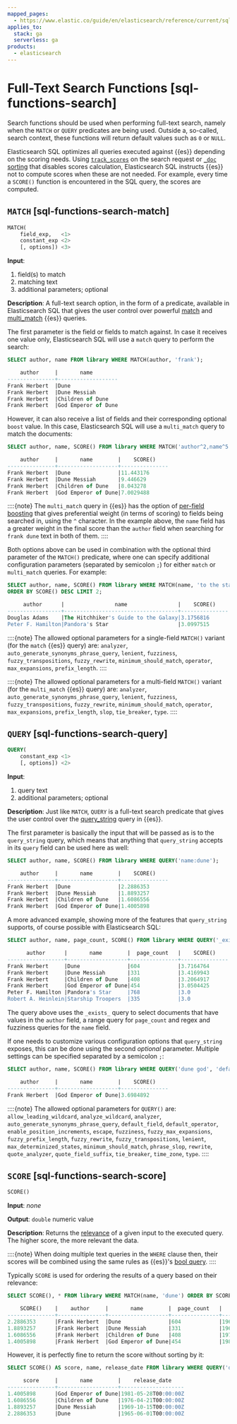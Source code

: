 ```yaml
---
mapped_pages:
  - https://www.elastic.co/guide/en/elasticsearch/reference/current/sql-functions-search.html
applies_to:
  stack: ga
  serverless: ga
products:
  - elasticsearch
---
```


# Full-Text Search Functions [sql-functions-search]

Search functions should be used when performing full-text search, namely when the `MATCH` or `QUERY` predicates are being used. Outside a, so-called, search context, these functions will return default values such as `0` or `NULL`.

Elasticsearch SQL optimizes all queries executed against {{es}} depending on the scoring needs. Using [`track_scores`](elasticsearch://reference/elasticsearch/rest-apis/sort-search-results.md#_track_scores) on the search request or [`_doc` sorting](elasticsearch://reference/elasticsearch/rest-apis/sort-search-results.md) that disables scores calculation, Elasticsearch SQL instructs {{es}} not to compute scores when these are not needed. For example, every time a `SCORE()` function is encountered in the SQL query, the scores are computed.

## `MATCH` [sql-functions-search-match]

```sql
MATCH(
    field_exp,   <1>
    constant_exp <2>
    [, options]) <3>
```

**Input**:

1. field(s) to match
2. matching text
3. additional parameters; optional


**Description**: A full-text search option, in the form of a predicate, available in Elasticsearch SQL that gives the user control over powerful [match](elasticsearch://reference/query-languages/query-dsl/query-dsl-match-query.md) and [multi_match](elasticsearch://reference/query-languages/query-dsl/query-dsl-multi-match-query.md) {{es}} queries.

The first parameter is the field or fields to match against. In case it receives one value only, Elasticsearch SQL will use a `match` query to perform the search:

```sql
SELECT author, name FROM library WHERE MATCH(author, 'frank');

    author     |       name
---------------+-------------------
Frank Herbert  |Dune
Frank Herbert  |Dune Messiah
Frank Herbert  |Children of Dune
Frank Herbert  |God Emperor of Dune
```

However, it can also receive a list of fields and their corresponding optional `boost` value. In this case, Elasticsearch SQL will use a `multi_match` query to match the documents:

```sql
SELECT author, name, SCORE() FROM library WHERE MATCH('author^2,name^5', 'frank dune');

    author     |       name        |    SCORE()
---------------+-------------------+---------------
Frank Herbert  |Dune               |11.443176
Frank Herbert  |Dune Messiah       |9.446629
Frank Herbert  |Children of Dune   |8.043278
Frank Herbert  |God Emperor of Dune|7.0029488
```

::::{note}
The `multi_match` query in {{es}} has the option of [per-field boosting](elasticsearch://reference/query-languages/query-dsl/query-dsl-multi-match-query.md) that gives preferential weight (in terms of scoring) to fields being searched in, using the `^` character. In the example above, the `name` field has a greater weight in the final score than the `author` field when searching for `frank dune` text in both of them.
::::


Both options above can be used in combination with the optional third parameter of the `MATCH()` predicate, where one can specify additional configuration parameters (separated by semicolon `;`) for either `match` or `multi_match` queries. For example:

```sql
SELECT author, name, SCORE() FROM library WHERE MATCH(name, 'to the star', 'operator=OR;fuzziness=AUTO:1,5;minimum_should_match=1')
ORDER BY SCORE() DESC LIMIT 2;

     author      |                name                |    SCORE()
-----------------+------------------------------------+---------------
Douglas Adams    |The Hitchhiker's Guide to the Galaxy|3.1756816
Peter F. Hamilton|Pandora's Star                      |3.0997515
```

::::{note}
The allowed optional parameters for a single-field `MATCH()` variant (for the `match` {{es}} query) are: `analyzer`, `auto_generate_synonyms_phrase_query`, `lenient`, `fuzziness`, `fuzzy_transpositions`, `fuzzy_rewrite`, `minimum_should_match`, `operator`, `max_expansions`, `prefix_length`.
::::


::::{note}
The allowed optional parameters for a multi-field `MATCH()` variant (for the `multi_match` {{es}} query) are: `analyzer`, `auto_generate_synonyms_phrase_query`, `lenient`, `fuzziness`, `fuzzy_transpositions`, `fuzzy_rewrite`, `minimum_should_match`, `operator`, `max_expansions`, `prefix_length`, `slop`, `tie_breaker`, `type`.
::::



## `QUERY` [sql-functions-search-query]

```sql
QUERY(
    constant_exp <1>
    [, options]) <2>
```

**Input**:

1. query text
2. additional parameters; optional


**Description**: Just like `MATCH`, `QUERY` is a full-text search predicate that gives the user control over the [query_string](elasticsearch://reference/query-languages/query-dsl/query-dsl-query-string-query.md) query in {{es}}.

The first parameter is basically the input that will be passed as is to the `query_string` query, which means that anything that `query_string` accepts in its `query` field can be used here as well:

```sql
SELECT author, name, SCORE() FROM library WHERE QUERY('name:dune');

    author     |       name        |    SCORE()
---------------+-------------------+---------------
Frank Herbert  |Dune               |2.2886353
Frank Herbert  |Dune Messiah       |1.8893257
Frank Herbert  |Children of Dune   |1.6086556
Frank Herbert  |God Emperor of Dune|1.4005898
```

A more advanced example, showing more of the features that `query_string` supports, of course possible with Elasticsearch SQL:

```sql
SELECT author, name, page_count, SCORE() FROM library WHERE QUERY('_exists_:"author" AND page_count:>200 AND (name:/star.*/ OR name:duna~)');

      author      |       name        |  page_count   |    SCORE()
------------------+-------------------+---------------+---------------
Frank Herbert     |Dune               |604            |3.7164764
Frank Herbert     |Dune Messiah       |331            |3.4169943
Frank Herbert     |Children of Dune   |408            |3.2064917
Frank Herbert     |God Emperor of Dune|454            |3.0504425
Peter F. Hamilton |Pandora's Star     |768            |3.0
Robert A. Heinlein|Starship Troopers  |335            |3.0
```

The query above uses the `_exists_` query to select documents that have values in the `author` field, a range query for `page_count` and regex and fuzziness queries for the `name` field.

If one needs to customize various configuration options that `query_string` exposes, this can be done using the second *optional* parameter. Multiple settings can be specified separated by a semicolon `;`:

```sql
SELECT author, name, SCORE() FROM library WHERE QUERY('dune god', 'default_operator=and;default_field=name');

    author     |       name        |    SCORE()
---------------+-------------------+---------------
Frank Herbert  |God Emperor of Dune|3.6984892
```

::::{note}
The allowed optional parameters for `QUERY()` are: `allow_leading_wildcard`, `analyze_wildcard`, `analyzer`, `auto_generate_synonyms_phrase_query`, `default_field`, `default_operator`, `enable_position_increments`, `escape`, `fuzziness`, `fuzzy_max_expansions`, `fuzzy_prefix_length`, `fuzzy_rewrite`, `fuzzy_transpositions`, `lenient`, `max_determinized_states`, `minimum_should_match`, `phrase_slop`, `rewrite`, `quote_analyzer`, `quote_field_suffix`, `tie_breaker`, `time_zone`, `type`.
::::



## `SCORE` [sql-functions-search-score]

```sql
SCORE()
```

**Input**: *none*

**Output**: `double` numeric value

**Description**: Returns the [relevance](https://www.elastic.co/guide/en/elasticsearch/guide/2.x/relevance-intro.html) of a given input to the executed query. The higher score, the more relevant the data.

::::{note}
When doing multiple text queries in the `WHERE` clause then, their scores will be combined using the same rules as {{es}}'s [bool query](elasticsearch://reference/query-languages/query-dsl/query-dsl-bool-query.md).
::::


Typically `SCORE` is used for ordering the results of a query based on their relevance:

```sql
SELECT SCORE(), * FROM library WHERE MATCH(name, 'dune') ORDER BY SCORE() DESC;

    SCORE()    |    author     |       name        |  page_count   |    release_date
---------------+---------------+-------------------+---------------+--------------------
2.2886353      |Frank Herbert  |Dune               |604            |1965-06-01T00:00:00Z
1.8893257      |Frank Herbert  |Dune Messiah       |331            |1969-10-15T00:00:00Z
1.6086556      |Frank Herbert  |Children of Dune   |408            |1976-04-21T00:00:00Z
1.4005898      |Frank Herbert  |God Emperor of Dune|454            |1981-05-28T00:00:00Z
```

However, it is perfectly fine to return the score without sorting by it:

```sql
SELECT SCORE() AS score, name, release_date FROM library WHERE QUERY('dune') ORDER BY YEAR(release_date) DESC;

     score     |       name        |    release_date
---------------+-------------------+--------------------
1.4005898      |God Emperor of Dune|1981-05-28T00:00:00Z
1.6086556      |Children of Dune   |1976-04-21T00:00:00Z
1.8893257      |Dune Messiah       |1969-10-15T00:00:00Z
2.2886353      |Dune               |1965-06-01T00:00:00Z
```


